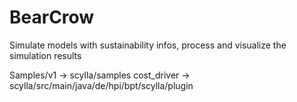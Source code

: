 # BearCrow
Simulate models with sustainability infos, process and visualize the simulation results


Samples/v1 -> scylla/samples
cost_driver -> scylla/src/main/java/de/hpi/bpt/scylla/plugin

